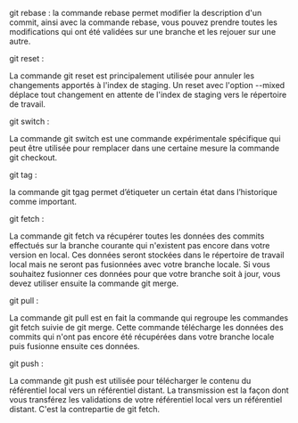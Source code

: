 git rebase : la commande rebase permet modifier la description d'un commit, ainsi avec la commande rebase, vous pouvez prendre toutes les modifications qui ont été validées sur une branche et les rejouer sur une autre.

git reset :

La commande git reset est principalement utilisée pour annuler les changements apportés à l'index de staging. Un reset avec l'option --mixed déplace tout changement en attente de l'index de staging vers le répertoire de travail.

git switch :

La commande git switch est une commande expérimentale spécifique qui peut être utilisée pour remplacer dans une certaine mesure la commande git checkout.

git tag :

la commande git tgag permet d’étiqueter un certain état dans l’historique comme important.

git fetch :

La commande git fetch va récupérer toutes les données des commits effectués sur la branche courante qui n'existent pas encore dans votre version en local. Ces données seront stockées dans le répertoire de travail local mais ne seront pas fusionnées avec votre branche locale. Si vous souhaitez fusionner ces données pour que votre branche soit à jour, vous devez utiliser ensuite la commande git merge.

git pull :

La commande git pull est en fait la commande qui regroupe les commandes git fetch suivie de git merge. Cette commande télécharge les données des commits qui n'ont pas encore été récupérées dans votre branche locale puis fusionne ensuite ces données.

git push :

La commande git push est utilisée pour télécharger le contenu du référentiel local vers un référentiel distant. La transmission est la façon dont vous transférez les validations de votre référentiel local vers un référentiel distant. C'est la contrepartie de git fetch.

